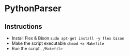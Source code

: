 # PythonParser

## Instructions

* Install Flex & Bison `sudo apt-get install -y flex bison`
* Make the script executable `chmod +x Makefile`
* Run the script `./Makefile`
